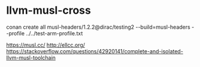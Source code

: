# llvm-musl-cross


conan create all musl-headers/1.2.2@dirac/testing2 --build=musl-headers --profile ../../test-arm-profile.txt

https://musl.cc/
http://ellcc.org/
https://stackoverflow.com/questions/42920141/complete-and-isolated-llvm-musl-toolchain
